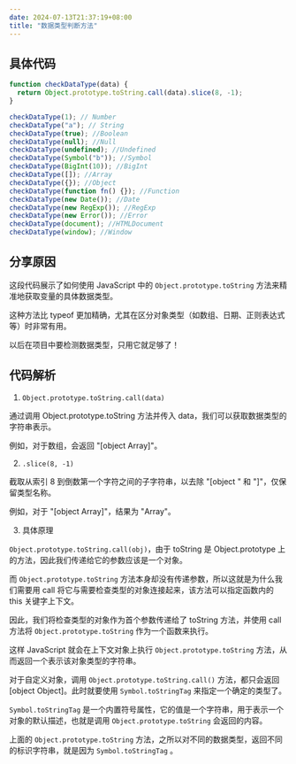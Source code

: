 ```yaml
---
date: 2024-07-13T21:37:19+08:00
title: "数据类型判断方法"
---
```


## 具体代码

```js
function checkDataType(data) {
  return Object.prototype.toString.call(data).slice(8, -1);
}

checkDataType(1); // Number
checkDataType("a"); // String
checkDataType(true); //Boolean
checkDataType(null); //Null
checkDataType(undefined); //Undefined
checkDataType(Symbol("b")); //Symbol
checkDataType(BigInt(10)); //BigInt
checkDataType([]); //Array
checkDataType({}); //Object
checkDataType(function fn() {}); //Function
checkDataType(new Date()); //Date
checkDataType(new RegExp()); //RegExp
checkDataType(new Error()); //Error
checkDataType(document); //HTMLDocument
checkDataType(window); //Window
```

## 分享原因

这段代码展示了如何使用 JavaScript 中的 `Object.prototype.toString` 方法来精准地获取变量的具体数据类型。

这种方法比 typeof 更加精确，尤其在区分对象类型（如数组、日期、正则表达式等）时非常有用。

以后在项目中要检测数据类型，只用它就足够了！

## 代码解析

1. `Object.prototype.toString.call(data)`

通过调用 Object.prototype.toString 方法并传入 data，我们可以获取数据类型的字符串表示。

例如，对于数组，会返回 "[object Array]"。

2. `.slice(8, -1)`

截取从索引 8 到倒数第一个字符之间的子字符串，以去除 "[object " 和 "]"，仅保留类型名称。

例如，对于 "[object Array]"，结果为 "Array"。

3. 具体原理

`Object.prototype.toString.call(obj)`，由于 toString 是 Object.prototype 上的方法，因此我们传递给它的参数应该是一个对象。

而 `Object.prototype.toString` 方法本身却没有传递参数，所以这就是为什么我们需要用 call 将它与需要检查类型的对象连接起来，该方法可以指定函数内的 this 关键字上下文。

因此，我们将检查类型的对象作为首个参数传递给了 toString 方法，并使用 call 方法将 `Object.prototype.toString` 作为一个函数来执行。

这样 JavaScript 就会在上下文对象上执行 `Object.prototype.toString` 方法，从而返回一个表示该对象类型的字符串。

对于自定义对象，调用 `Object.prototype.toString.call()` 方法，都只会返回 [object Object]。此时就要使用 `Symbol.toStringTag` 来指定一个确定的类型了。

`Symbol.toStringTag` 是一个内置符号属性，它的值是一个字符串，用于表示一个对象的默认描述，也就是调用 `Object.prototype.toString` 会返回的内容。

上面的 `Object.prototype.toString` 方法，之所以对不同的数据类型，返回不同的标识字符串，就是因为 `Symbol.toStringTag` 。
